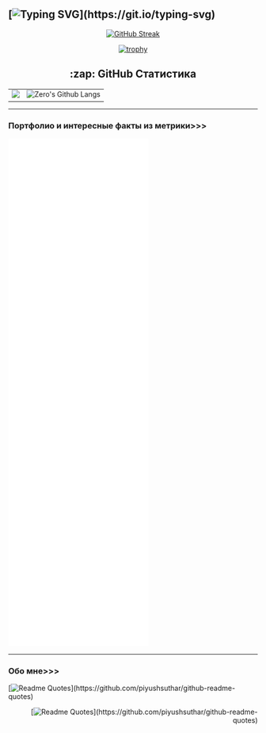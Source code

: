 [![Typing SVG](https://readme-typing-svg.herokuapp.com?font=Times+New+Roman&size=40&duration=6000&pause=2000&color=7E08A4&center=true&vCenter=true&width=1000&lines=%D0%97%D0%B4%D1%80%D0%B0%D0%B2%D1%81%D1%82%D0%B2%D1%83%D0%B9+%D0%B4%D0%BE%D1%80%D0%BE%D0%B3%D0%BE%D0%B9+%D0%BF%D0%BE%D0%BB%D1%8C%D0%B7%D0%BE%D0%B2%D0%B0%D1%82%D0%B5%D0%BB%D1%8C;%D0%9C%D0%BE%D1%91+%D0%B8%D0%BC%D1%8F+%D0%94%D0%BC%D0%B8%D1%82%D1%80%D0%B8%D0%B9%2C+%D0%B0+%D1%8D%D1%82%D0%BE+%D0%BC%D0%BE%D0%B9+Git-Hub;%D0%9D%D0%B8%D0%B6%D0%B5+%D1%82%D1%8B+%D0%BC%D0%BE%D0%B6%D0%B5%D1%88%D1%8C+%D1%83%D0%B2%D0%B8%D0%B4%D0%B5%D1%82%D1%8C+%D0%BC%D0%BE%D1%8E+%D1%81%D1%82%D0%B0%D1%82%D0%B8%D1%81%D1%82%D0%B8%D0%BA%D1%83;%D0%90+%D1%82%D0%B0%D0%BA%D0%B6%D0%B5+%D0%BD%D0%B5%D0%BC%D0%BD%D0%BE%D0%B3%D0%BE+%D0%B8%D0%BD%D1%84%D0%BE%D1%80%D0%BC%D0%B0%D1%86%D0%B8%D0%B8+%D0%BE%D0%B1%D0%BE+%D0%BC%D0%BD%D0%B5;%D0%9F%D1%80%D0%B8%D1%8F%D1%82%D0%BD%D0%BE%D0%B3%D0%BE+%D0%B2%D1%80%D0%B5%D0%BC%D0%B5%D0%BD%D0%B8+%D0%B7%D0%B0+%D0%BF%D1%80%D0%BE%D1%81%D0%BC%D0%BE%D1%82%D1%80%D0%BE%D0%BC+%D0%B8+%D0%BD%D0%BE%D0%B2%D1%8B%D1%85+%D0%B8%D0%B4%D0%B5%D0%B9!)](https://git.io/typing-svg)
--------------------------

<div align="center">

[![GitHub Streak](https://streak-stats.demolab.com?user=ZeroFantom&theme=shades-of-purple&hide_border=true&locale=ru&date_format=j%20M%5B%20Y%5D&mode=weekly&disable_animations=true&fire=1C14EB&ring=6918A5&background=EB545400&border=EB0000&stroke=2A29EB&currStreakNum=BE1B1B&sideNums=BE0808&currStreakLabel=EB473B&sideLabels=13C8C9&dates=3FA5AD&)](https://git.io/streak-stats)
   
[![trophy](https://github-profile-trophy.vercel.app/?username=ZeroFantom&theme=juicyfresh&no-frame=true)](https://github.com/ryo-ma/github-profile-trophy)
  
</div>

<h2 align="center">:zap: GitHub Статистика </h2>

<div algin="center" width="100%">
<table>
    <tr>
        <td valign="top">
            <img src="https://github-readme-stats.vercel.app/api?username=ZeroFantom&show_icons=true&theme=transparent&include_all_commits=true&count_private=true&locale=ru"/>
        </td>
        <td valign="top">
            <img alt="Zero's Github Langs" src="https://github-readme-stats.vercel.app/api/top-langs/?username=ZeroFantom&hide_border=false&layout=compact&title_color=fff&icon_color=79ff97&text_color=9f9f9f&bg_color=151515&langs_count=8&hide=makefile,tex" />
        </td>
    </tr>
</table>
</div>

-----------------------

### Портфолио и интересные факты из метрики>>>

<picture>
  <img alt="github-metrics" src="github-metrics.svg">
</picture>

------------------------

### Обо мне>>>

[![Readme Quotes](https://quotes-github-readme.vercel.app/api?type=horizontal&theme=catppuccin_mocha&author=ZeroFantom&quote=Ня~)](https://github.com/piyushsuthar/github-readme-quotes)

<div align="right">

[![Readme Quotes](https://quotes-github-readme.vercel.app/api?type=horizontal&theme=catppuccin_mocha&author=ZeroFantom&quote=Всё+можно+написать+на+одном+языке,+но+потраченные+усилия+не+будут+стоить+стольких+нервных+клеток...)](https://github.com/piyushsuthar/github-readme-quotes)

</div>
